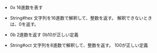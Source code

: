 ##

- 0x 16進数を表す

- String#hex
文字列を16進数で解釈して、整数を返す。
解釈できないときは、0を返す。

- 0b 2進数を返す
0b10が正しい定義

- String#oct
文字列を8進数で解釈して、整数を返す。
100が正しい定義
